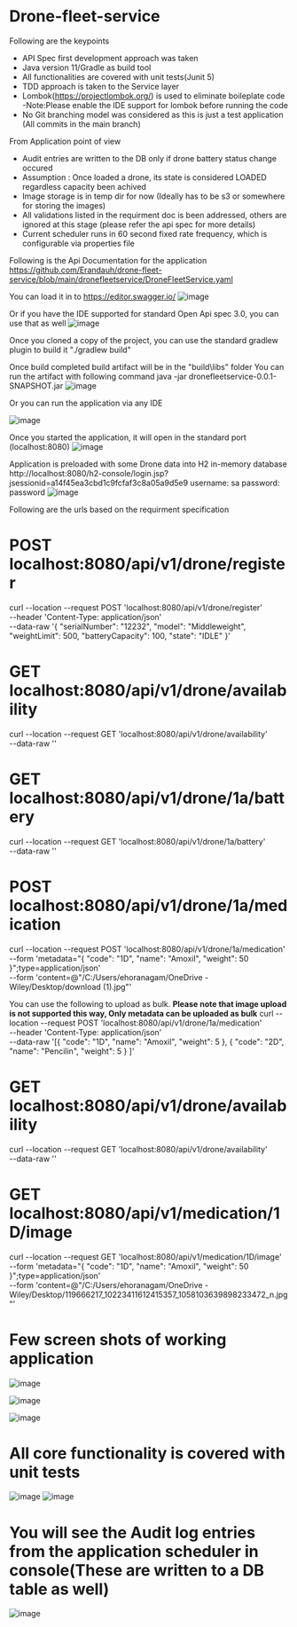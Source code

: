 # Drone-fleet-service

Following are the keypoints
 - API Spec first development approach was taken
 - Java version 11/Gradle as build tool
 - All functionalities are covered with unit tests(Junit 5)
 - TDD approach is taken to the Service layer
 - Lombok(https://projectlombok.org/) is used to eliminate boileplate code -Note:Please enable the IDE support for lombok before running the code
 - No Git branching model was considered as this is just a test application (All commits in the main branch)

From Application point of view
 - Audit entries are written to the DB only if drone battery status change occured
 - Assumption : Once loaded a drone, its state is considered LOADED regardless capacity been achived
 - Image storage is in temp dir for now (Ideally has to be s3 or somewhere for storing the images)
 - All validations listed in the requirment doc is been addressed, others are ignored at this stage (please refer the api spec for more details) 
 - Current scheduler runs in 60 second fixed rate frequency, which is configurable via properties file


Following is the Api Documentation for the application
https://github.com/Erandauh/drone-fleet-service/blob/main/dronefleetservice/DroneFleetService.yaml

You can load it in to https://editor.swagger.io/
![image](https://user-images.githubusercontent.com/7019484/186399769-92f47fa6-363e-47b8-b60c-ab354ddeb810.png)

Or if you have the IDE supported for standard Open Api spec 3.0, you can use that as well
![image](https://user-images.githubusercontent.com/7019484/186399616-f297a54b-74a7-4684-92a2-ad8fc1b2f056.png)


Once you cloned a copy of the project, you can use the standard gradlew plugin to build it
"./gradlew build"

Once build completed build artifact will be in the "build\libs" folder
You can run the artifact with following command
java -jar dronefleetservice-0.0.1-SNAPSHOT.jar
![image](https://user-images.githubusercontent.com/7019484/186405535-a3a3f9d3-ab6a-4939-9e79-03cbb09cbb18.png)

Or you can run the application via any IDE

![image](https://user-images.githubusercontent.com/7019484/186345081-c3d337cb-a8ba-49cf-8252-6dcb8e64abfb.png)

Once you started the application, it will open in the standard port (localhost:8080)
![image](https://user-images.githubusercontent.com/7019484/186345631-cf70f030-c98e-4bd9-8c81-c03ec9fcf6b1.png)

Application is preloaded with some Drone data into H2 in-memory database
http://localhost:8080/h2-console/login.jsp?jsessionid=a14f45ea3cbd1c9fcfaf3c8a05a9d5e9
username: sa
password: password
![image](https://user-images.githubusercontent.com/7019484/186404309-e09ede2e-0185-4388-ab01-fc93f1a9f221.png)



Following are the urls based on the requirment specification

# POST localhost:8080/api/v1/drone/register

curl --location --request POST 'localhost:8080/api/v1/drone/register' \
--header 'Content-Type: application/json' \
--data-raw '{
    "serialNumber": "12232",
    "model": "Middleweight",
    "weightLimit": 500,
    "batteryCapacity": 100,
    "state": "IDLE"
}'

# GET localhost:8080/api/v1/drone/availability

curl --location --request GET 'localhost:8080/api/v1/drone/availability' \
--data-raw ''

# GET localhost:8080/api/v1/drone/1a/battery

curl --location --request GET 'localhost:8080/api/v1/drone/1a/battery' \
--data-raw ''


# POST localhost:8080/api/v1/drone/1a/medication

curl --location --request POST 'localhost:8080/api/v1/drone/1a/medication' \
--form 'metadata="{
        \"code\": \"1D\",
        \"name\": \"Amoxil\",
        \"weight\": 50        
    }";type=application/json' \
--form 'content=@"/C:/Users/ehoranagam/OneDrive - Wiley/Desktop/download (1).jpg"'

You can use the following to upload as bulk. <B>Please note that image upload is not supported this way, Only metadata can be uploaded as bulk</B>
curl --location --request POST 'localhost:8080/api/v1/drone/1a/medication' \
--header 'Content-Type: application/json' \
--data-raw '[{
    "code": "1D",
    "name": "Amoxil",
    "weight": 5
},
{
    "code": "2D",
    "name": "Pencilin",
    "weight": 5
}
]'

# GET localhost:8080/api/v1/drone/availability

curl --location --request GET 'localhost:8080/api/v1/drone/availability' \
--data-raw ''

# GET localhost:8080/api/v1/medication/1D/image

curl --location --request GET 'localhost:8080/api/v1/medication/1D/image' \
--form 'metadata="{
        \"code\": \"1D\",
        \"name\": \"Amoxil\",
        \"weight\": 50        
    }";type=application/json' \
--form 'content=@"/C:/Users/ehoranagam/OneDrive - Wiley/Desktop/119666217_10223411612415357_1058103639898233472_n.jpg"'


# Few screen shots of working application
![image](https://user-images.githubusercontent.com/7019484/186402352-029c4ba0-e0db-443e-904c-8aafaddf11a8.png)

![image](https://user-images.githubusercontent.com/7019484/186403052-a927fdfc-97ed-4eb3-8db4-521d55f32e67.png)

![image](https://user-images.githubusercontent.com/7019484/186403595-cea4491f-5342-4aeb-b5ed-f843864938b8.png)


# All core functionality is covered with unit tests
![image](https://user-images.githubusercontent.com/7019484/186404753-49f66363-ee2f-43da-8a0e-7022a5160c17.png)
![image](https://user-images.githubusercontent.com/7019484/186404811-70e8d2e1-4a2a-456f-a87e-366504593484.png)

# You will see the Audit log entries from the application scheduler in console(These are written to a DB table as well)
![image](https://user-images.githubusercontent.com/7019484/186406020-f1e68b90-a3a3-434f-bc7a-5baa59952710.png)



